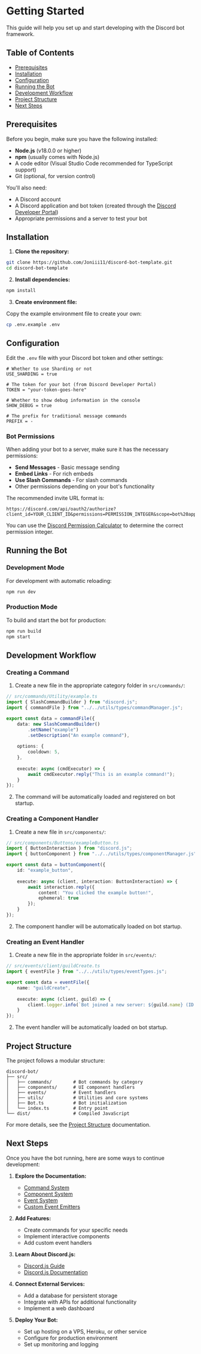 # Getting Started

This guide will help you set up and start developing with the Discord bot framework.

## Table of Contents

- [Prerequisites](#prerequisites)
- [Installation](#installation)
- [Configuration](#configuration)
- [Running the Bot](#running-the-bot)
- [Development Workflow](#development-workflow)
- [Project Structure](#project-structure)
- [Next Steps](#next-steps)

## Prerequisites

Before you begin, make sure you have the following installed:

- **Node.js** (v18.0.0 or higher)
- **npm** (usually comes with Node.js)
- A code editor (Visual Studio Code recommended for TypeScript support)
- Git (optional, for version control)

You'll also need:

- A Discord account
- A Discord application and bot token (created through the [Discord Developer Portal](https://discord.com/developers/applications))
- Appropriate permissions and a server to test your bot

## Installation

1. **Clone the repository:**

```bash
git clone https://github.com/Joniii11/discord-bot-template.git
cd discord-bot-template
```

2. **Install dependencies:**

```bash
npm install
```

3. **Create environment file:**

Copy the example environment file to create your own:

```bash
cp .env.example .env
```

## Configuration

Edit the `.env` file with your Discord bot token and other settings:

```
# Whether to use Sharding or not
USE_SHARDING = true

# The token for your bot (from Discord Developer Portal)
TOKEN = "your-token-goes-here"

# Whether to show debug information in the console
SHOW_DEBUG = true

# The prefix for traditional message commands
PREFIX = -
```

### Bot Permissions

When adding your bot to a server, make sure it has the necessary permissions:

- **Send Messages** - Basic message sending
- **Embed Links** - For rich embeds
- **Use Slash Commands** - For slash commands
- Other permissions depending on your bot's functionality

The recommended invite URL format is:

```
https://discord.com/api/oauth2/authorize?client_id=YOUR_CLIENT_ID&permissions=PERMISSION_INTEGER&scope=bot%20applications.commands
```

You can use the [Discord Permission Calculator](https://discordapi.com/permissions.html) to determine the correct permission integer.

## Running the Bot

### Development Mode

For development with automatic reloading:

```bash
npm run dev
```

### Production Mode

To build and start the bot for production:

```bash
npm run build
npm start
```

## Development Workflow

### Creating a Command

1. Create a new file in the appropriate category folder in `src/commands/`:

```typescript
// src/commands/Utility/example.ts
import { SlashCommandBuilder } from "discord.js";
import { commandFile } from "../../utils/types/commandManager.js";

export const data = commandFile({
    data: new SlashCommandBuilder()
        .setName("example")
        .setDescription("An example command"),
    
    options: {
        cooldown: 5,
    },
    
    execute: async (cmdExecutor) => {
        await cmdExecutor.reply("This is an example command!");
    }
});
```

2. The command will be automatically loaded and registered on bot startup.

### Creating a Component Handler

1. Create a new file in `src/components/`:

```typescript
// src/components/Buttons/exampleButton.ts
import { ButtonInteraction } from "discord.js";
import { buttonComponent } from "../../utils/types/componentManager.js";

export const data = buttonComponent({
    id: "example_button",
    
    execute: async (client, interaction: ButtonInteraction) => {
        await interaction.reply({
            content: "You clicked the example button!",
            ephemeral: true
        });
    }
});
```

2. The component handler will be automatically loaded on bot startup.

### Creating an Event Handler

1. Create a new file in the appropriate folder in `src/events/`:

```typescript
// src/events/client/guildCreate.ts
import { eventFile } from "../../utils/types/eventTypes.js";

export const data = eventFile({
    name: "guildCreate",
    
    execute: async (client, guild) => {
        client.logger.info(`Bot joined a new server: ${guild.name} (ID: ${guild.id})`);
    }
});
```

2. The event handler will be automatically loaded on bot startup.

## Project Structure

The project follows a modular structure:

```
discord-bot/
├── src/
│   ├── commands/        # Bot commands by category
│   ├── components/      # UI component handlers
│   ├── events/          # Event handlers
│   ├── utils/           # Utilities and core systems
│   ├── Bot.ts           # Bot initialization
│   └── index.ts         # Entry point
└── dist/                # Compiled JavaScript
```

For more details, see the [Project Structure](./project-structure.md) documentation.

## Next Steps

Once you have the bot running, here are some ways to continue development:

1. **Explore the Documentation:**
   - [Command System](./command-system.md)
   - [Component System](./component-system.md)
   - [Event System](./event-system.md)
   - [Custom Event Emitters](./custom-event-emitters.md)

2. **Add Features:**
   - Create commands for your specific needs
   - Implement interactive components
   - Add custom event handlers

3. **Learn About Discord.js:**
   - [Discord.js Guide](https://discordjs.guide/)
   - [Discord.js Documentation](https://discord.js.org/)

4. **Connect External Services:**
   - Add a database for persistent storage
   - Integrate with APIs for additional functionality
   - Implement a web dashboard

5. **Deploy Your Bot:**
   - Set up hosting on a VPS, Heroku, or other service
   - Configure for production environment
   - Set up monitoring and logging
